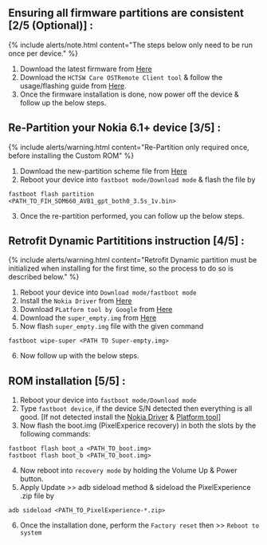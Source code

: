 ## Ensuring all firmware partitions are consistent [2/5 (Optional)] :

{% include alerts/note.html content="The steps below only need to be run once per device." %}
    
1. Download the latest firmware from [Here](https://sourceforge.net/projects/fihsw-sdm660/files/DRG/FIHSW_DRG-415C-0-00WW-B01_600WW_10_20200501.full.lzma2.1c8a3a5f8729024558cd3f6d771ab8c0a3036438efc62bcab1c74ac0a6446e1e.7z/download)
2. Download the `HCTSW Care OSTRemote Client tool` & follow the usage/flashing guide from [Here](https://xdaforums.com/t/tools-hctsw-care-ostremote-client-batch-script-replacement-of-ost-la.4282019/).
3. Once the firmware installation is done, now power off the device & follow up the below steps.

## Re-Partition your Nokia 6.1+ device [3/5] :

{% include alerts/warning.html content="Re-Partition only required once, before installing the Custom ROM" %}
1. Download the new-partition scheme file from [Here](https://github.com/Nokia-SDM660-Devices/B2N_GPT-Partition/raw/master/3.5s/FIH_SDM660_AVB1_gpt_both0_3.5s_1v.bin)
2. Reboot your device into `fastboot mode/Download mode` & flash the file by 
```
fastboot flash partition <PATH_TO_FIH_SDM660_AVB1_gpt_both0_3.5s_1v.bin>
```
3. Once the re-partition performed, you can follow up the below steps.

## Retrofit Dynamic Partititions instruction [4/5] :

{% include alerts/warning.html content="Retrofit Dynamic partition must be initialized when installing for the first time, so the process to do so is described below." %}

1. Reboot your device into `Download mode/fastboot mode`
2. Install the `Nokia Driver` from [Here](https://github.com/StollD/nokia-driver-installer/raw/master/out/Phone_Nokia_USB_Driver_v1.4.0.exe)
3. Download `PLatform tool by Google` from [Here](https://developer.android.com/tools/releases/platform-tools)
4. Download the `super_empty.img` from [Here](https://github.com/Nokia-SDM660-Devices/device_nokia_DRG/releases/download/DRG-RDP/super_empty.img)
5. Now flash `super_empty.img` file with the given command
```
fastboot wipe-super <PATH TO Super-empty.img>
```
6. Now follow up with the below steps.

## ROM installation [5/5] :

1. Reboot your device into `fastboot mode/Download mode`
2. Type `fastboot device`, if the device S/N detected then everything is all good. [If not detected install the [Nokia Driver](https://github.com/StollD/nokia-driver-installer/raw/master/out/Phone_Nokia_USB_Driver_v1.4.0.exe) & [Platform tool](https://developer.android.com/tools/releases/platform-tools)]
3. Now flash the boot.img (PixelExperice recovery) in both the slots by the following commands:
```
fastboot flash boot_a <PATH_TO_boot.img>
fastboot flash boot_b <PATH_TO_boot.img>
```
4. Now reboot into `recovery mode` by holding the Volume Up & Power button.
5. Apply Update >> adb sideload method & sideload the PixelExperience .zip file by 
```
adb sideload <PATH_TO_PixelExperience-*.zip>
```
6. Once the installation done, perform the `Factory reset` then >> `Reboot to system`